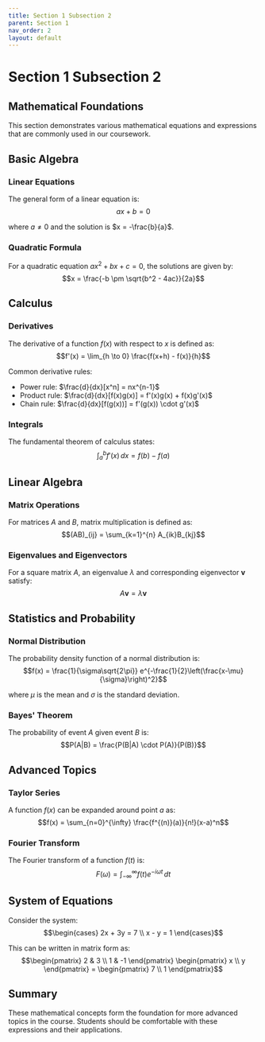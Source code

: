 ```yaml
---
title: Section 1 Subsection 2
parent: Section 1
nav_order: 2
layout: default
---
```


# Section 1 Subsection 2

## Mathematical Foundations

This section demonstrates various mathematical equations and expressions that are commonly used in our coursework.

## Basic Algebra

### Linear Equations
The general form of a linear equation is:
$$ax + b = 0$$

where $a \neq 0$ and the solution is $x = -\frac{b}{a}$.

### Quadratic Formula
For a quadratic equation $ax^2 + bx + c = 0$, the solutions are given by:
$$x = \frac{-b \pm \sqrt{b^2 - 4ac}}{2a}$$

## Calculus

### Derivatives
The derivative of a function $f(x)$ with respect to $x$ is defined as:
$$f'(x) = \lim_{h \to 0} \frac{f(x+h) - f(x)}{h}$$

Common derivative rules:
- Power rule: $\frac{d}{dx}[x^n] = nx^{n-1}$
- Product rule: $\frac{d}{dx}[f(x)g(x)] = f'(x)g(x) + f(x)g'(x)$
- Chain rule: $\frac{d}{dx}[f(g(x))] = f'(g(x)) \cdot g'(x)$

### Integrals
The fundamental theorem of calculus states:
$$\int_a^b f'(x) \, dx = f(b) - f(a)$$

## Linear Algebra

### Matrix Operations
For matrices $A$ and $B$, matrix multiplication is defined as:
$$(AB)_{ij} = \sum_{k=1}^{n} A_{ik}B_{kj}$$

### Eigenvalues and Eigenvectors
For a square matrix $A$, an eigenvalue $\lambda$ and corresponding eigenvector $\mathbf{v}$ satisfy:
$$A\mathbf{v} = \lambda\mathbf{v}$$

## Statistics and Probability

### Normal Distribution
The probability density function of a normal distribution is:
$$f(x) = \frac{1}{\sigma\sqrt{2\pi}} e^{-\frac{1}{2}\left(\frac{x-\mu}{\sigma}\right)^2}$$

where $\mu$ is the mean and $\sigma$ is the standard deviation.

### Bayes' Theorem
The probability of event $A$ given event $B$ is:
$$P(A|B) = \frac{P(B|A) \cdot P(A)}{P(B)}$$

## Advanced Topics

### Taylor Series
A function $f(x)$ can be expanded around point $a$ as:
$$f(x) = \sum_{n=0}^{\infty} \frac{f^{(n)}(a)}{n!}(x-a)^n$$

### Fourier Transform
The Fourier transform of a function $f(t)$ is:
$$F(\omega) = \int_{-\infty}^{\infty} f(t) e^{-i\omega t} \, dt$$

## System of Equations

Consider the system:
$$\begin{cases}
2x + 3y = 7 \\
x - y = 1
\end{cases}$$

This can be written in matrix form as:
$$\begin{pmatrix} 2 & 3 \\ 1 & -1 \end{pmatrix} \begin{pmatrix} x \\ y \end{pmatrix} = \begin{pmatrix} 7 \\ 1 \end{pmatrix}$$

## Summary

These mathematical concepts form the foundation for more advanced topics in the course. Students should be comfortable with these expressions and their applications.
